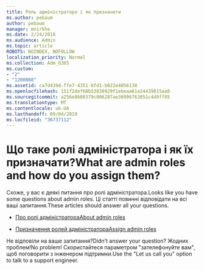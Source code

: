 ```yaml
---
title: Роль адміністратора і як призначити
ms.author: pebaum
author: pebaum
manager: mnirkhe
ms.date: 2/24/2018
ms.audience: Admin
ms.topic: article
ROBOTS: NOINDEX, NOFOLLOW
localization_priority: Normal
ms.collection: Adm_O365
ms.custom:
- "2"
- "1200008"
ms.assetid: ca7d439d-ffe7-4351-bfd1-b022e4056138
ms.openlocfilehash: 151f2def68b53838929f1ebeaa61a24439815aa0
ms.sourcegitcommit: a256e8680379c006287ae30996763051c4d9ff85
ms.translationtype: MT
ms.contentlocale: uk-UA
ms.lasthandoff: 09/04/2019
ms.locfileid: "36737112"
---
```

# <a name="what-are-admin-roles-and-how-do-you-assign-them"></a><span data-ttu-id="b533b-102">Що таке ролі адміністратора і як їх призначати?</span><span class="sxs-lookup"><span data-stu-id="b533b-102">What are admin roles and how do you assign them?</span></span>

<span data-ttu-id="b533b-103">Схоже, у вас є деякі питання про ролі адміністратора.</span><span class="sxs-lookup"><span data-stu-id="b533b-103">Looks like you have some questions about admin roles.</span></span> <span data-ttu-id="b533b-104">Ці статті повинні відповідати на всі ваші запитання.</span><span class="sxs-lookup"><span data-stu-id="b533b-104">These articles should answer all your questions.</span></span>
  
- [<span data-ttu-id="b533b-105">Про ролі адміністратора</span><span class="sxs-lookup"><span data-stu-id="b533b-105">About admin roles</span></span>](https://docs.microsoft.com/office365/admin/add-users/about-admin-roles)

- [<span data-ttu-id="b533b-106">Призначення ролей адміністратора</span><span class="sxs-lookup"><span data-stu-id="b533b-106">Assign admin roles</span></span>](https://docs.microsoft.com/office365/admin/add-users/assign-admin-roles)

<span data-ttu-id="b533b-107">Не відповіли на ваше запитання?</span><span class="sxs-lookup"><span data-stu-id="b533b-107">Didn't answer your question?</span></span> <span data-ttu-id="b533b-108">Жодних проблем!</span><span class="sxs-lookup"><span data-stu-id="b533b-108">No problem!</span></span> <span data-ttu-id="b533b-109">Скористайтеся параметром "зателефонуйте вам", щоб поговорити з інженером підтримки.</span><span class="sxs-lookup"><span data-stu-id="b533b-109">Use the "Let us call you" option to talk to a support engineer.</span></span>
  